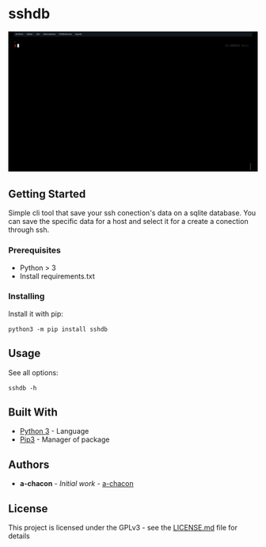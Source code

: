 # sshdb

![Gif of the app](https://github.com/Taurus95/ssh-manager/blob/main/resources/sshdb.gif)

## Getting Started

Simple cli tool that save your ssh conection's data on a sqlite database. You can save the specific data for a host and select it for a create a conection through ssh.

### Prerequisites

- Python > 3
- Install requirements.txt

### Installing

Install it with pip:

```
python3 -m pip install sshdb
```

## Usage

See all options:
```
sshdb -h
```

## Built With

* [Python 3](http://www.dropwizard.io/1.0.2/docs/) - Language
* [Pip3](http://www.dropwizard.io/1.0.2/docs/) - Manager of package

## Authors

* **a-chacon** - *Initial work* - [a-chacon](https://github.com/a-chacon)

## License

This project is licensed under the GPLv3 - see the [LICENSE.md](LICENSE.md) file for details
